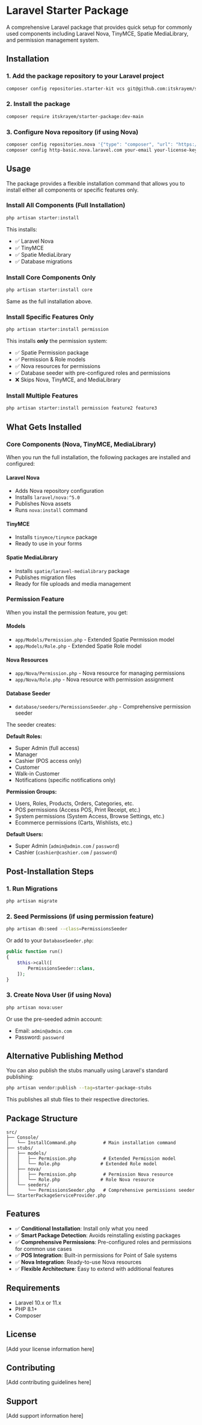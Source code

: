 # Laravel Starter Package

A comprehensive Laravel package that provides quick setup for commonly used components including Laravel Nova, TinyMCE, Spatie MediaLibrary, and permission management system.

## Installation

### 1. Add the package repository to your Laravel project

```bash
composer config repositories.starter-kit vcs git@github.com:itskrayem/starter-package.git
```

### 2. Install the package

```bash
composer require itskrayem/starter-package:dev-main
```

### 3. Configure Nova repository (if using Nova)

```bash
composer config repositories.nova '{"type": "composer", "url": "https://nova.laravel.com"}'
composer config http-basic.nova.laravel.com your-email your-license-key
```

## Usage

The package provides a flexible installation command that allows you to install either all components or specific features only.

### Install All Components (Full Installation)

```bash
php artisan starter:install
```

This installs:
- ✅ Laravel Nova
- ✅ TinyMCE
- ✅ Spatie MediaLibrary
- ✅ Database migrations

### Install Core Components Only

```bash
php artisan starter:install core
```

Same as the full installation above.

### Install Specific Features Only

```bash
php artisan starter:install permission
```

This installs **only** the permission system:
- ✅ Spatie Permission package
- ✅ Permission & Role models
- ✅ Nova resources for permissions
- ✅ Database seeder with pre-configured roles and permissions
- ❌ Skips Nova, TinyMCE, and MediaLibrary

### Install Multiple Features

```bash
php artisan starter:install permission feature2 feature3
```

## What Gets Installed

### Core Components (Nova, TinyMCE, MediaLibrary)

When you run the full installation, the following packages are installed and configured:

#### Laravel Nova
- Adds Nova repository configuration
- Installs `laravel/nova:^5.0`
- Publishes Nova assets
- Runs `nova:install` command

#### TinyMCE
- Installs `tinymce/tinymce` package
- Ready to use in your forms

#### Spatie MediaLibrary
- Installs `spatie/laravel-medialibrary` package
- Publishes migration files
- Ready for file uploads and media management

### Permission Feature

When you install the permission feature, you get:

#### Models
- `app/Models/Permission.php` - Extended Spatie Permission model
- `app/Models/Role.php` - Extended Spatie Role model

#### Nova Resources
- `app/Nova/Permission.php` - Nova resource for managing permissions
- `app/Nova/Role.php` - Nova resource with permission assignment

#### Database Seeder
- `database/seeders/PermissionsSeeder.php` - Comprehensive permission seeder

The seeder creates:

**Default Roles:**
- Super Admin (full access)
- Manager
- Cashier (POS access only)
- Customer
- Walk-in Customer
- Notifications (specific notifications only)

**Permission Groups:**
- Users, Roles, Products, Orders, Categories, etc.
- POS permissions (Access POS, Print Receipt, etc.)
- System permissions (System Access, Browse Settings, etc.)
- Ecommerce permissions (Carts, Wishlists, etc.)

**Default Users:**
- Super Admin (`admin@admin.com` / `password`)
- Cashier (`cashier@cashier.com` / `password`)

## Post-Installation Steps

### 1. Run Migrations

```bash
php artisan migrate
```

### 2. Seed Permissions (if using permission feature)

```bash
php artisan db:seed --class=PermissionsSeeder
```

Or add to your `DatabaseSeeder.php`:

```php
public function run()
{
    $this->call([
        PermissionsSeeder::class,
    ]);
}
```

### 3. Create Nova User (if using Nova)

```bash
php artisan nova:user
```

Or use the pre-seeded admin account:
- Email: `admin@admin.com`
- Password: `password`

## Alternative Publishing Method

You can also publish the stubs manually using Laravel's standard publishing:

```bash
php artisan vendor:publish --tag=starter-package-stubs
```

This publishes all stub files to their respective directories.

## Package Structure

```
src/
├── Console/
│   └── InstallCommand.php          # Main installation command
├── stubs/
│   ├── models/
│   │   ├── Permission.php          # Extended Permission model
│   │   └── Role.php               # Extended Role model
│   ├── nova/
│   │   ├── Permission.php          # Permission Nova resource
│   │   └── Role.php               # Role Nova resource
│   └── seeders/
│       └── PermissionsSeeder.php   # Comprehensive permissions seeder
└── StarterPackageServiceProvider.php
```

## Features

- ✅ **Conditional Installation**: Install only what you need
- ✅ **Smart Package Detection**: Avoids reinstalling existing packages
- ✅ **Comprehensive Permissions**: Pre-configured roles and permissions for common use cases
- ✅ **POS Integration**: Built-in permissions for Point of Sale systems
- ✅ **Nova Integration**: Ready-to-use Nova resources
- ✅ **Flexible Architecture**: Easy to extend with additional features

## Requirements

- Laravel 10.x or 11.x
- PHP 8.1+
- Composer

## License

[Add your license information here]

## Contributing

[Add contributing guidelines here]

## Support

[Add support information here]
